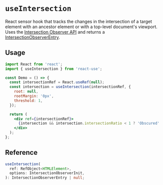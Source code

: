 # `useIntersection`

React sensor hook that tracks the changes in the intersection of a target element with an ancestor element or with a top-level document's viewport. Uses the [Intersection Observer API](https://developer.mozilla.org/en-US/docs/Web/API/Intersection_Observer_API) and returns a [IntersectionObserverEntry](https://developer.mozilla.org/en-US/docs/Web/API/IntersectionObserverEntry).

## Usage

```jsx
import React from 'react';
import { useIntersection } from 'react-use';

const Demo = () => {
  const intersectionRef = React.useRef(null);
  const intersection = useIntersection(intersectionRef, {
    root: null,
    rootMargin: '0px',
    threshold: 1,
  });

  return (
    <div ref={intersectionRef}>
      {intersection && intersection.intersectionRatio < 1 ? 'Obscured' : 'Fully in view'}
    </div>
  );
};
```

## Reference

<!-- eslint-skip -->

```ts
useIntersection(
  ref: RefObject<HTMLElement>,
  options: IntersectionObserverInit,
): IntersectionObserverEntry | null;
```
